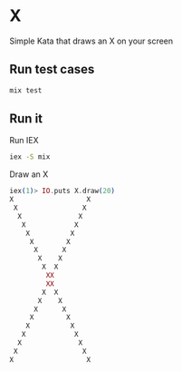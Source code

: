 # X

Simple Kata that draws an X on your screen

## Run test cases

```sh
mix test
```

## Run it

Run IEX

```sh
iex -S mix
```

Draw an X

```elixir
iex(1)> IO.puts X.draw(20)
X                  X
 X                X 
  X              X  
   X            X   
    X          X    
     X        X     
      X      X      
       X    X       
        X  X        
         XX         
         XX         
        X  X        
       X    X       
      X      X      
     X        X     
    X          X    
   X            X   
  X              X  
 X                X 
X                  X

```

